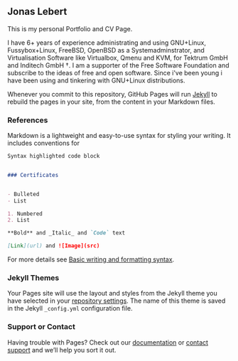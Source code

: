 ## Jonas Lebert

This is my personal Portfolio and CV Page.

I have 6+ years of experience administrating and using GNU+Linux, Fussybox+Linux, FreeBSD, OpenBSD as a Systemadminstrator, and Virtualisation Software like Virtualbox, Qmenu and KVM, for Tektrum GmbH and Inditech GmbH †. I am a supporter of the
Free Software Foundation and subscribe to the ideas of free and open software. Since i've been young i have been using and tinkering with GNU+Linux distributions. 

Whenever you commit to this repository, GitHub Pages will run [Jekyll](https://jekyllrb.com/) to rebuild the pages in your site, from the content in your Markdown files.

### References

Markdown is a lightweight and easy-to-use syntax for styling your writing. It includes conventions for

```markdown
Syntax highlighted code block


### Certificates


- Bulleted
- List

1. Numbered
2. List

**Bold** and _Italic_ and `Code` text

[Link](url) and ![Image](src)
```

For more details see [Basic writing and formatting syntax](https://docs.github.com/en/github/writing-on-github/getting-started-with-writing-and-formatting-on-github/basic-writing-and-formatting-syntax).

### Jekyll Themes

Your Pages site will use the layout and styles from the Jekyll theme you have selected in your [repository settings](https://github.com/cpd-corvus/CV.github.io/settings/pages). The name of this theme is saved in the Jekyll `_config.yml` configuration file.

### Support or Contact

Having trouble with Pages? Check out our [documentation](https://docs.github.com/categories/github-pages-basics/) or [contact support](https://support.github.com/contact) and we’ll help you sort it out.
